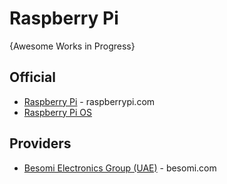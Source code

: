 # Raspberry Pi
{Awesome Works in Progress}

## Official
* [Raspberry Pi](https://www.raspberrypi.com/) - raspberrypi.com
* [Raspberry Pi OS](https://www.raspberrypi.com/software/)


## Providers
* [Besomi Electronics Group (UAE)](https://besomi.com/) - besomi.com
